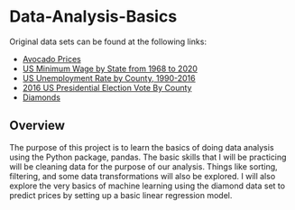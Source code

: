 # Data-Analysis-Basics 

Original data sets can be found at the following links:

* [Avocado Prices](https://www.kaggle.com/datasets/neuromusic/avocado-prices)
* [US Minimum Wage by State from 1968 to 2020](https://www.kaggle.com/datasets/lislejoem/us-minimum-wage-by-state-from-1968-to-2017)
* [US Unemployment Rate by County, 1990-2016](https://www.kaggle.com/datasets/jayrav13/unemployment-by-county-us)
* [2016 US Presidential Election Vote By County](https://www.kaggle.com/datasets/stevepalley/2016uspresidentialvotebycounty)
* [Diamonds](https://www.kaggle.com/datasets/shivam2503/diamonds)

## Overview

The purpose of this project is to learn the basics of doing data analysis using the Python package, pandas. The basic skills that I will be practicing will be cleaning data for the purpose of our analysis. Things like sorting, filtering, and some data transformations will also be explored. I will also explore the very basics of machine learning using the diamond data set to predict prices by setting up a basic linear regression model.

